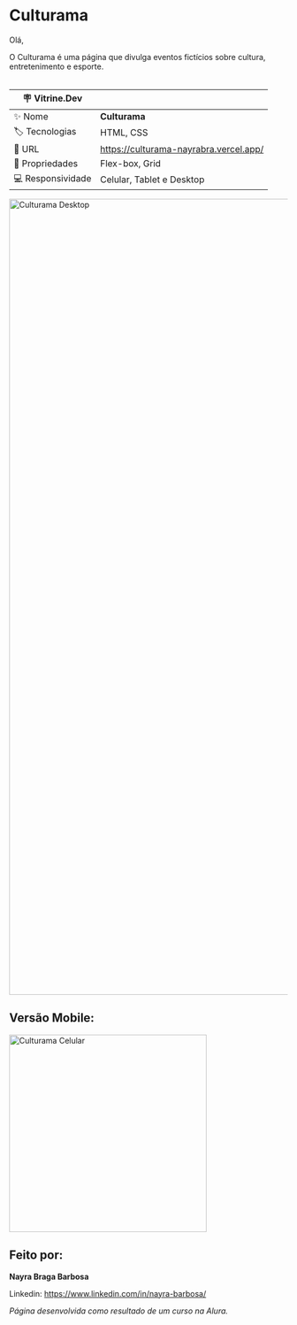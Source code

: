 # Culturama

Olá,

O Culturama é uma página que divulga eventos fictícios sobre cultura, entretenimento e esporte.
<br><br>

|:placard: Vitrine.Dev |                                       | 
| -------------------- | --------------------------------------|
| :sparkles: Nome      | **Culturama**                         |
| :label: Tecnologias  | HTML, CSS                             |
| :rocket: URL         | https://culturama-nayrabra.vercel.app/|
| 🧰 Propriedades      | Flex-box, Grid                        |
| 💻 Responsividade    | Celular, Tablet e Desktop             |

<img width="1440" alt="Culturama Desktop" src="https://github.com/nayrabra/culturama/assets/102299426/f1c89c0a-135f-42d7-ba43-cca9768c3dde#vitrinedev">

## Versão Mobile:

<img width="357" alt="Culturama Celular" src="https://github.com/nayrabra/culturama/assets/102299426/fcdb29e3-a60e-46c5-ac5d-dac7ef074f26">

## Feito por:

**Nayra Braga Barbosa**

Linkedin: https://www.linkedin.com/in/nayra-barbosa/

*Página desenvolvida como resultado de um curso na Alura.*





